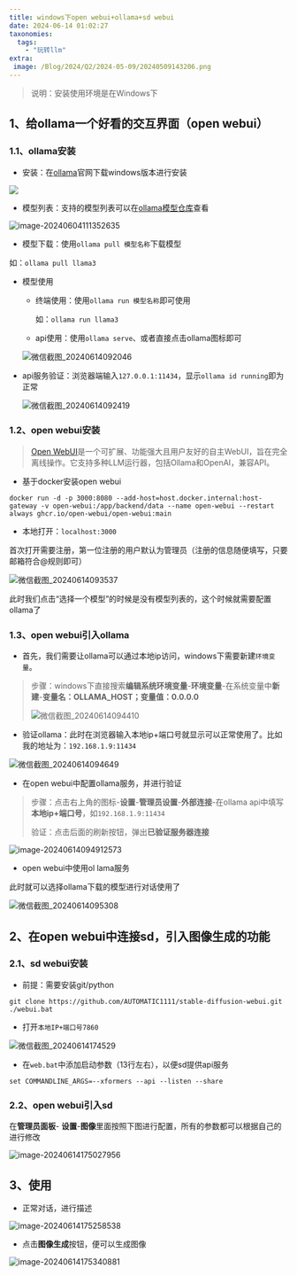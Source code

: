 ```yaml
---
title: windows下open webui+ollama+sd webui
date: 2024-06-14 01:02:27
taxonomies:
  tags:
    - "玩转llm"
extra:
 image: /Blog/2024/Q2/2024-05-09/20240509143206.png
---
```


> 说明：安装使用环境是在Windows下

## 1、给ollama一个好看的交互界面（open webui）

### 1.1、ollama安装

> 

- 安装：在[ollama](https://ollama.com/download)官网下载windows版本进行安装

![](https://king-key.github.io/Blog/2024/Q2/2024-05-09/20240509143206.png)

- 模型列表：支持的模型列表可以在[ollama模型仓库](https://ollama.com/library)查看

![image-20240604111352635](image-20240604111352635.png)

- 模型下载：使用```ollama pull 模型名称```下载模型

如：```ollama pull llama3```

- 模型使用

  - 终端使用：使用```ollama run 模型名称```即可使用

    如：```ollama run llama3```

    

  - api使用：使用```ollama serve```、或者直接点击ollama图标即可

  ![微信截图_20240614092046](微信截图_20240614092046.png)

- api服务验证：浏览器端输入```127.0.0.1:11434```，显示```ollama id running```即为正常

  ![微信截图_20240614092419](微信截图_20240614092419-8328282.png)



### 1.2、open webui安装

> [Open WebUI](https://github.com/open-webui/open-webui)是一个可扩展、功能强大且用户友好的自主WebUI，旨在完全离线操作。它支持多种LLM运行器，包括Ollama和OpenAI，兼容API。

- 基于docker安装open webui

```
docker run -d -p 3000:8080 --add-host=host.docker.internal:host-gateway -v open-webui:/app/backend/data --name open-webui --restart always ghcr.io/open-webui/open-webui:main
```

- 本地打开：```localhost:3000```

首次打开需要注册，第一位注册的用户默认为管理员（注册的信息随便填写，只要邮箱符合@规则即可）

![微信截图_20240614093537](微信截图_20240614093537.png)

此时我们点击“选择一个模型”的时候是没有模型列表的，这个时候就需要配置ollama了

### 1.3、open webui引入ollama

- 首先，我们需要让ollama可以通过本地ip访问，windows下需要新建```环境变量```。

> 步骤：windows下直接搜索**编辑系统环境变量**-**环境变量**-在系统变量中**新建**-**变量名：OLLAMA_HOST；变量值：0.0.0.0**
>
> ![微信截图_20240614094410](微信截图_20240614094410.png)

- 验证ollama：此时在浏览器输入本地ip+端口号就显示可以正常使用了。比如我的地址为：```192.168.1.9:11434```

![微信截图_20240614094649](微信截图_20240614094649.png)

- 在open webui中配置ollama服务，并进行验证

> 步骤：点击右上角的图标-**设置**-**管理员设置**-**外部连接**-在ollama api中填写**本地ip+端口号**，如```192.168.1.9:11434```
>
> 验证：点击后面的刷新按钮，弹出**已验证服务器连接**

![image-20240614094912573](image-20240614094912573.png)

- open webui中使用ol lama服务

此时就可以选择ollama下载的模型进行对话使用了

![微信截图_20240614095308](微信截图_20240614095308.png)

## 2、在open webui中连接sd，引入图像生成的功能

### 2.1、sd webui安装

- 前提：需要安装git/python

```
git clone https://github.com/AUTOMATIC1111/stable-diffusion-webui.git
./webui.bat
```

- 打开```本地IP+端口号7860```

![微信截图_20240614174529](微信截图_20240614174529.png)

- 在```web.bat```中添加启动参数（13行左右），以便sd提供api服务

```
set COMMANDLINE_ARGS=--xformers --api --listen --share
```

### 2.2、open webui引入sd

在**管理员面板**- **设置**-**图像**里面按照下图进行配置，所有的参数都可以根据自己的进行修改

![image-20240614175027956](image-20240614175027956.png)

## 3、使用

- 正常对话，进行描述

![image-20240614175258538](image-20240614175258538.png)

- 点击**图像生成**按钮，便可以生成图像

![image-20240614175340881](image-20240614175340881.png)
